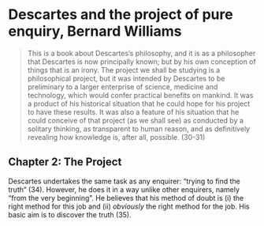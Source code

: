 # Descartes and the project of pure enquiry, Bernard Williams

> This is a book about Descartes’s philosophy, and it is as a philosopher that Descartes is now principally known; but by his own conception of things that is an irony. The project we shall be studying is a philosophical project, but it was intended by Descartes to be preliminary to a larger enterprise of science, medicine and technology, which would confer practical benefits on mankind. It was a product of his historical situation that he could hope for his project to have these results. It was also a feature of his situation that he could conceive of that project (as we shall see) as conducted by a solitary thinking, as transparent to human reason, and as definitively revealing how knowledge is, after all, possible. (30-31)

## Chapter 2: The Project

Descartes undertakes the same task as any enquirer: “trying to find the truth” (34). However, he does it in a way unlike other enquirers, namely “from the very beginning”. He believes that his method of doubt is (i) the right method for this job and (ii) *obviously* the right method for the job. His basic aim is to discover the truth (35).
